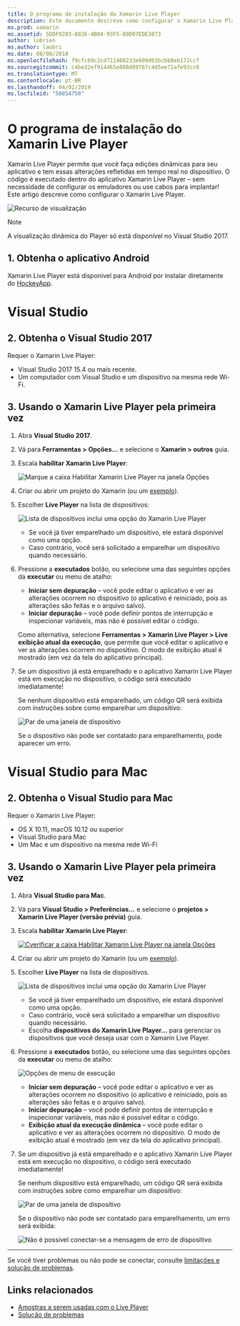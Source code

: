 ```yaml
---
title: O programa de instalação do Xamarin Live Player
description: Este documento descreve como configurar o Xamarin Live Player e usá-lo para fazer edições ao vivo em um aplicativo em execução.
ms.prod: xamarin
ms.assetid: 5DDF9203-8826-4B04-93F5-B8D07EDE3873
author: lobrien
ms.author: laobri
ms.date: 08/08/2018
ms.openlocfilehash: f9cfc69c2cd711460233e609d63bcbb8eb172ccf
ms.sourcegitcommit: c4be32ef914465e808d89767c4d5ee72afe93cc6
ms.translationtype: MT
ms.contentlocale: pt-BR
ms.lasthandoff: 04/02/2019
ms.locfileid: "58854750"
---
```

# <a name="xamarin-live-player-setup"></a>O programa de instalação do Xamarin Live Player

Xamarin Live Player permite que você faça edições dinâmicas para seu aplicativo e tem essas alterações refletidas em tempo real no dispositivo. O código é executado dentro do aplicativo Xamarin Live Player – sem necessidade de configurar os emuladores ou use cabos para implantar! Este artigo descreve como configurar o Xamarin Live Player.

![Recurso de visualização](~/media/shared/preview.png)

> [!NOTE]
> A visualização dinâmica do Player só está disponível no Visual Studio 2017.

## <a name="1-get-the-android-app"></a>1. Obtenha o aplicativo Android

Xamarin Live Player está disponível para Android por instalar diretamente do [HockeyApp](https://aka.ms/xlp-hockeyapp).

# [<a name="visual-studio"></a>Visual Studio](#tab/windows)

## <a name="2-get-visual-studio-2017"></a>2. Obtenha o Visual Studio 2017

Requer o Xamarin Live Player:

- Visual Studio 2017 15.4 ou mais recente.
- Um computador com Visual Studio e um dispositivo na mesma rede Wi-Fi.

## <a name="3-using-xamarin-live-player-for-the-first-time"></a>3. Usando o Xamarin Live Player pela primeira vez

1. Abra **Visual Studio 2017**.
2. Vá para **Ferramentas > Opções...**  e selecione o **Xamarin > outros** guia.
3. Escala **habilitar Xamarin Live Player**:

    ![Marque a caixa Habilitar Xamarin Live Player na janela Opções](install-images/vs2017-options.png)

4. Criar ou abrir um projeto do Xamarin (ou um [exemplo](~/tools/live-player/samples.md)).
5. Escolher **Live Player** na lista de dispositivos:

    ![Lista de dispositivos inclui uma opção do Xamarin Live Player](install-images/devices-empty-windows.png)

    - Se você já tiver emparelhado um dispositivo, ele estará disponível como uma opção.
    - Caso contrário, você será solicitado a emparelhar um dispositivo quando necessário.

6. Pressione a **executados** botão, ou selecione uma das seguintes opções da **executar** ou menu de atalho:

    - **Iniciar sem depuração** – você pode editar o aplicativo e ver as alterações ocorrem no dispositivo (o aplicativo é reiniciado, pois as alterações são feitas e o arquivo salvo).
    - **Iniciar depuração** – você pode definir pontos de interrupção e inspecionar variáveis, mas não é possível editar o código.

    Como alternativa, selecione **Ferramentas > Xamarin Live Player > Live exibição atual da execução**, que permite que você editar o aplicativo e ver as alterações ocorrem no dispositivo. O modo de exibição atual é mostrado (em vez da tela do aplicativo principal).

7. Se um dispositivo já está emparelhado e o aplicativo Xamarin Live Player está em execução no dispositivo, o código será executado imediatamente!

    Se nenhum dispositivo está emparelhado, um código QR será exibida com instruções sobre como emparelhar um dispositivo:

    ![Par de uma janela de dispositivo](install-images/manage-empty-windows.png)

    Se o dispositivo não pode ser contatado para emparelhamento, pode aparecer um erro.

# [<a name="visual-studio-for-mac"></a>Visual Studio para Mac](#tab/macos)

## <a name="2-get-visual-studio-for-mac"></a>2. Obtenha o Visual Studio para Mac

Requer o Xamarin Live Player:

- OS X 10.11, macOS 10.12 ou superior
- Visual Studio para Mac
- Um Mac e um dispositivo na mesma rede Wi-Fi

## <a name="3-using-xamarin-live-player-for-the-first-time"></a>3. Usando o Xamarin Live Player pela primeira vez

1. Abra **Visual Studio para Mac**.
2. Vá para **Visual Studio > Preferências...**  e selecione o **projetos > Xamarin Live Player (versão prévia)** guia.
3. Escala **habilitar Xamarin Live Player**:

    [![Cverificar a caixa Habilitar Xamarin Live Player na janela Opções](install-images/vsmac-options-sml.png)](install-images/vsmac-options.png#lightbox)

4. Criar ou abrir um projeto do Xamarin (ou um [exemplo](~/tools/live-player/samples.md)).
5. Escolher **Live Player** na lista de dispositivos.

    ![Lista de dispositivos inclui uma opção do Xamarin Live Player](install-images/devices.png)

    - Se você já tiver emparelhado um dispositivo, ele estará disponível como uma opção.
    - Caso contrário, você será solicitado a emparelhar um dispositivo quando necessário.
    - Escolha **dispositivos do Xamarin Live Player...**  para gerenciar os dispositivos que você deseja usar com o Xamarin Live Player.

6. Pressione a **executados** botão, ou selecione uma das seguintes opções da **executar** ou menu de atalho:

    ![Opções de menu de execução](install-images/run-menu.png)

    - **Iniciar sem depuração** – você pode editar o aplicativo e ver as alterações ocorrem no dispositivo (o aplicativo é reiniciado, pois as alterações são feitas e o arquivo salvo).
    - **Iniciar depuração** – você pode definir pontos de interrupção e inspecionar variáveis, mas não é possível editar o código.
    - **Exibição atual da execução dinâmica** – você pode editar o aplicativo e ver as alterações ocorrem no dispositivo. O modo de exibição atual é mostrado (em vez da tela do aplicativo principal).

7. Se um dispositivo já está emparelhado e o aplicativo Xamarin Live Player está em execução no dispositivo, o código será executado imediatamente!

    Se nenhum dispositivo está emparelhado, um código QR será exibida com instruções sobre como emparelhar um dispositivo:

    ![Par de uma janela de dispositivo](install-images/manage-empty.png)

    Se o dispositivo não pode ser contatado para emparelhamento, um erro será exibida:

    ![Não é possível conectar-se a mensagem de erro de dispositivo](install-images/error-cannot-connect.png)

-----

Se você tiver problemas ou não pode se conectar, consulte [limitações e solução de problemas](~/tools/live-player/troubleshooting.md).

## <a name="related-links"></a>Links relacionados

- [Amostras a serem usadas com o Live Player](https://developer.xamarin.com/samples/xamarin-live-player/all/)
- [Solução de problemas](~/tools/live-player/troubleshooting.md)
